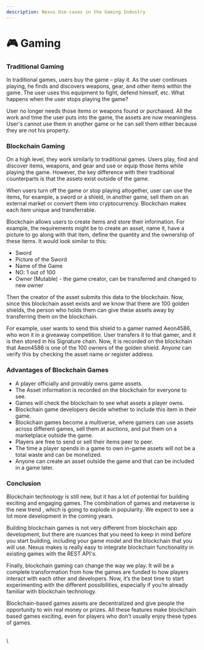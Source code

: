 ```yaml
---
description: Nexus Use-cases in the Gaming Industry
---
```


# 🎮 Gaming

### Traditional Gaming <a href="#why-does-gaming-need-blockchain" id="why-does-gaming-need-blockchain"></a>

In traditional games, users buy the game – play it. As the user continues playing, he finds and discovers weapons, gear, and other items within the game. The user uses this equipment to fight, defend himself, etc. What happens when the user stops playing the game?

User no longer needs those items or weapons found or purchased. All the work and time the user puts into the game, the assets are now meaningless. User's cannot use them in another game or  he can sell them either because they are not his property.

### Blockchain Gaming

On a high level, they work similarly to traditional games. Users play, find and discover items, weapons, and gear and use or equip those items while playing the game. However, the key difference with their traditional counterparts is that the assets exist outside of the game.

When users turn off the game or stop playing altogether, user can use the items, for example, a sword or a shield, in another game, sell them on an external market or convert them into cryptocurrency. Blockchain makes each item unique and transferrable.

Blockchain allows users to create items and store their information. For example, the requirements might be to create an asset, name it, have a picture to go along with that item, define the quantity and the ownership of these items. It would look similar to this:

* Sword
* Picture of the Sword
* Name of the Game
* NO: 1 out of 100
* Owner (Mutable) - the game creator, can be transferred and changed to new owner

Then the creator of the asset submits this data to the blockchain.  Now, since this blockchain asset exists and we know that there are 100 golden shields, the person who holds them can give these assets away by transferring them on the blockchain.

For example, user wants to send this shield to a gamer named Aeon4586, who won it in a giveaway competition. User transfers it to that gamer, and it is then stored in his Signature chain. Now, it is recorded on the blockchain that Aeon4586 is one of the 100 owners of the golden shield. Anyone can verify this by checking the asset name or register address.

### Advantages of Blockchain Games

* A player officially and provably owns game assets.
* The Asset information is recorded on the blockchain for everyone to see.
* Games will check the blockchain to see what assets a player owns.
* Blockchain game developers decide whether to include this item in their game.
* Blockchain games become a multiverse, where gamers can use assets across different games, sell them at auctions, and put them on a marketplace outside the game.
* Players are free to send or sell their items peer to peer.
* The time a player spends in a game to own in-game assets will not be a total waste and can be monetized.
* Anyone can create an asset outside the game and that can be included in a game later.

### Conclusion

Blockchain technology is still new, but it has a lot of potential for building exciting and engaging games. The combination of games and metaverse is the new trend , which is going to explode in popularity. We expect to see a lot more development in the coming years.

Building blockchain games is not very different from blockchain app development, but there are nuances that you need to keep in mind before you start building, including your game model and the blockchain that you will use. Nexus makes is really easy to integrate blockchain functionality in existing games with the REST API's.

Finally, blockchain gaming can change the way we play. It will be a complete transformation from how the games are funded to how players interact with each other and developers. Now, it’s the best time to start experimenting with the different possibilities, especially if you’re already familiar with blockchain technology.

Blockchain-based games assets are decentralized and give people the opportunity to win real money or prizes. All these features make blockchain based games exciting, even for players who don’t usually enjoy these types of games.

\
\
